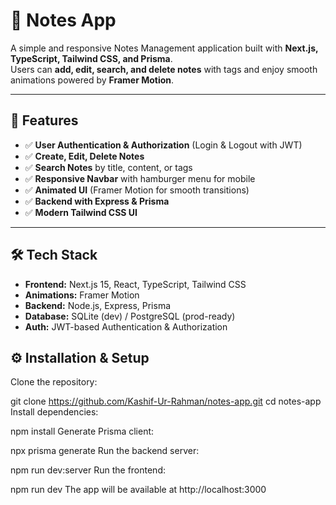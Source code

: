# 📝 Notes App

A simple and responsive Notes Management application built with **Next.js, TypeScript, Tailwind CSS, and Prisma**.  
Users can **add, edit, search, and delete notes** with tags and enjoy smooth animations powered by **Framer Motion**.

---

## 🚀 Features

- ✅ **User Authentication & Authorization** (Login & Logout with JWT)
- ✅ **Create, Edit, Delete Notes**
- ✅ **Search Notes** by title, content, or tags
- ✅ **Responsive Navbar** with hamburger menu for mobile
- ✅ **Animated UI** (Framer Motion for smooth transitions)
- ✅ **Backend with Express & Prisma**
- ✅ **Modern Tailwind CSS UI**

---

## 🛠️ Tech Stack

- **Frontend:** Next.js 15, React, TypeScript, Tailwind CSS  
- **Animations:** Framer Motion  
- **Backend:** Node.js, Express, Prisma  
- **Database:** SQLite (dev) / PostgreSQL (prod-ready)  
- **Auth:** JWT-based Authentication & Authorization


## ⚙️ Installation & Setup

Clone the repository:

git clone https://github.com/Kashif-Ur-Rahman/notes-app.git
cd notes-app
Install dependencies:

npm install
Generate Prisma client:

npx prisma generate
Run the backend server:

npm run dev:server
Run the frontend:

npm run dev
The app will be available at http://localhost:3000
